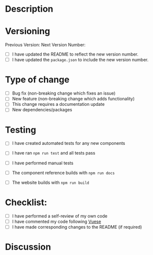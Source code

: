 # Description

<!-- 
Please include a summary of the change and which issue is fixed.
Please also include relevant motivation and context. This can be helped by linking to any related issue (ex: Fixes #1).
Be as detailed as possible and be sure to indicate how this change will effect downstream users.

Also list any new dependencies/packages that are required for this change.
-->

# Versioning

Previous Version:
Next Version Number:

 - [ ] I have updated the README to reflect the new version number.
 - [ ] I have updated the `package.json` to include the new version number.

# Type of change

<!-- Please select options that are relevant. -->

- [ ] Bug fix (non-breaking change which fixes an issue)
- [ ] New feature (non-breaking change which adds functionality)
- [ ] This change requires a documentation update
- [ ] New dependencies/packages

# Testing

<!-- Describe the tests that you ran to verify your changes -->

- [ ] I have created automated tests for any new components
- [ ] I have ran `npm run test` and all tests pass
- [ ] I have performed manual tests
- [ ] The component reference builds with `npm run docs`
- [ ] The website builds with `npm run build`


# Checklist:

<!-- Please make sure the following have been performed. -->
<!-- If they have not yet been performed, leave them unchecked (and/or) title your PR with "WIP: ". -->

- [ ] I have performed a self-review of my own code
- [ ] I have commented my code following [Vuese](https://vuese.org/cli/#quick-start)
- [ ] I have made corresponding changes to the README (if required)

<!-- 
Does this PR include breaking changes to downstream modules?
The backend and Unity repositories make use of the DLL that is generated by this repository.
If any breaking changes are made, ensure that the backend and unity developers are aware of the changes.
-->

# Discussion

<!-- 
Link resolved issues here.
Any questions you are still wondering about or discussions to be had about the changes.
You can also include specific areas/files you would like reviewed or commented on.
-->